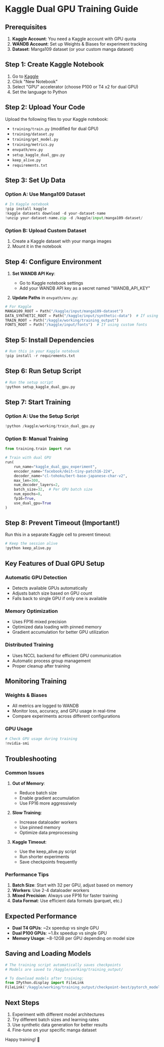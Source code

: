 # Kaggle Dual GPU Training Guide

## Prerequisites
1. **Kaggle Account**: You need a Kaggle account with GPU quota
2. **WANDB Account**: Set up Weights & Biases for experiment tracking
3. **Dataset**: Manga109 dataset (or your custom manga dataset)

## Step 1: Create Kaggle Notebook

1. Go to [Kaggle](https://www.kaggle.com)
2. Click "New Notebook"
3. Select "GPU" accelerator (choose P100 or T4 x2 for dual GPU)
4. Set the language to Python

## Step 2: Upload Your Code

Upload the following files to your Kaggle notebook:
- `training/train.py` (modified for dual GPU)
- `training/dataset.py`
- `training/get_model.py`
- `training/metrics.py`
- `envpath/env.py`
- `setup_kaggle_dual_gpu.py`
- `keep_alive.py`
- `requirements.txt`

## Step 3: Set Up Data

### Option A: Use Manga109 Dataset
```python
# In Kaggle notebook
!pip install kaggle
!kaggle datasets download -d your-dataset-name
!unzip your-dataset-name.zip -d /kaggle/input/manga109-dataset/
```

### Option B: Upload Custom Dataset
1. Create a Kaggle dataset with your manga images
2. Mount it in the notebook

## Step 4: Configure Environment

1. **Set WANDB API Key**:
   - Go to Kaggle notebook settings
   - Add your WANDB API key as a secret named "WANDB_API_KEY"

2. **Update Paths** in `envpath/env.py`:
```python
# For Kaggle
MANGA109_ROOT = Path("/kaggle/input/manga109-dataset")
DATA_SYNTHETIC_ROOT = Path("/kaggle/input/synthetic-data")  # If using synthetic data
TRAIN_ROOT = Path("/kaggle/working/training_output")
FONTS_ROOT = Path("/kaggle/input/fonts")  # If using custom fonts
```

## Step 5: Install Dependencies

```python
# Run this in your Kaggle notebook
!pip install -r requirements.txt
```

## Step 6: Run Setup Script

```python
# Run the setup script
!python setup_kaggle_dual_gpu.py
```

## Step 7: Start Training

### Option A: Use the Setup Script
```python
!python /kaggle/working/train_dual_gpu.py
```

### Option B: Manual Training
```python
from training.train import run

# Train with dual GPU
run(
    run_name="kaggle_dual_gpu_experiment",
    encoder_name="facebook/deit-tiny-patch16-224",
    decoder_name="cl-tohoku/bert-base-japanese-char-v2",
    max_len=300,
    num_decoder_layers=2,
    batch_size=32,  # Per GPU batch size
    num_epochs=8,
    fp16=True,
    use_dual_gpu=True
)
```

## Step 8: Prevent Timeout (Important!)

Run this in a separate Kaggle cell to prevent timeout:

```python
# Keep the session alive
!python keep_alive.py
```

## Key Features of Dual GPU Setup

### Automatic GPU Detection
- Detects available GPUs automatically
- Adjusts batch size based on GPU count
- Falls back to single GPU if only one is available

### Memory Optimization
- Uses FP16 mixed precision
- Optimized data loading with pinned memory
- Gradient accumulation for better GPU utilization

### Distributed Training
- Uses NCCL backend for efficient GPU communication
- Automatic process group management
- Proper cleanup after training

## Monitoring Training

### Weights & Biases
- All metrics are logged to WANDB
- Monitor loss, accuracy, and GPU usage in real-time
- Compare experiments across different configurations

### GPU Usage
```python
# Check GPU usage during training
!nvidia-smi
```

## Troubleshooting

### Common Issues

1. **Out of Memory**:
   - Reduce batch size
   - Enable gradient accumulation
   - Use FP16 more aggressively

2. **Slow Training**:
   - Increase dataloader workers
   - Use pinned memory
   - Optimize data preprocessing

3. **Kaggle Timeout**:
   - Use the keep_alive.py script
   - Run shorter experiments
   - Save checkpoints frequently

### Performance Tips

1. **Batch Size**: Start with 32 per GPU, adjust based on memory
2. **Workers**: Use 2-4 dataloader workers
3. **Mixed Precision**: Always use FP16 for faster training
4. **Data Format**: Use efficient data formats (parquet, etc.)

## Expected Performance

- **Dual T4 GPUs**: ~2x speedup vs single GPU
- **Dual P100 GPUs**: ~1.8x speedup vs single GPU
- **Memory Usage**: ~8-12GB per GPU depending on model size

## Saving and Loading Models

```python
# The training script automatically saves checkpoints
# Models are saved to /kaggle/working/training_output/

# To download models after training:
from IPython.display import FileLink
FileLink('/kaggle/working/training_output/checkpoint-best/pytorch_model.bin')
```

## Next Steps

1. Experiment with different model architectures
2. Try different batch sizes and learning rates
3. Use synthetic data generation for better results
4. Fine-tune on your specific manga dataset

Happy training! 🎯
